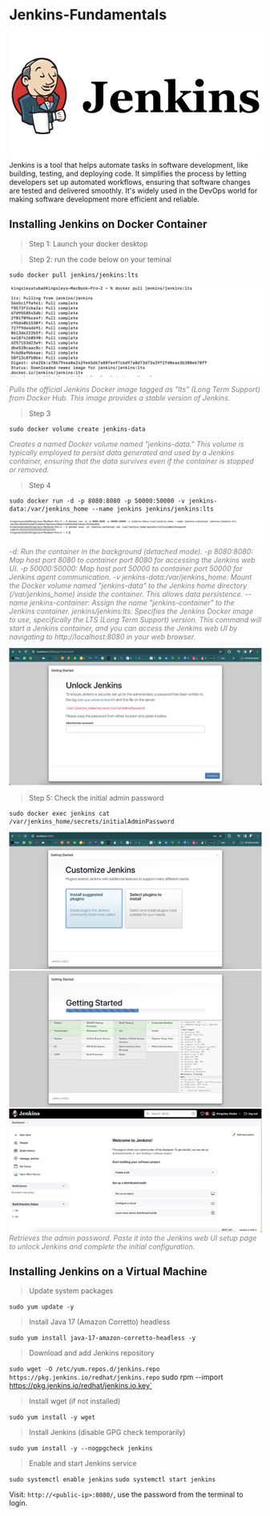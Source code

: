 # Jenkins-Fundamentals

![Install Jenkins](./img/0.png)
Jenkins is a tool that helps automate tasks in software development, like building, testing, and deploying code. It simplifies the process by letting developers set up automated workflows, ensuring that software changes are tested and delivered smoothly. It's widely used in the DevOps world for making software development more efficient and reliable.

## Installing Jenkins on Docker Container

> Step 1: Launch your docker desktop

> Step 2: run the code below on your teminal

```
sudo docker pull jenkins/jenkins:lts
```

![Install Jenkins](./img/1.png)

<span style="color:gray">_Pulls the official Jenkins Docker image tagged as "lts" (Long Term Support) from Docker Hub. This image provides a stable version of Jenkins._</span>

> Step 3

```
sudo docker volume create jenkins-data
```

<span style="color:gray">_Creates a named Docker volume named "jenkins-data." This volume is typically employed to persist data generated and used by a Jenkins container, ensuring that the data survives even if the container is stopped or removed._</span>

> Step 4

```
sudo docker run -d -p 8080:8080 -p 50000:50000 -v jenkins-data:/var/jenkins_home --name jenkins jenkins/jenkins:lts
```

![Install Jenkins](./img/2.png)
<span style="color:gray">_-d: Run the container in the background (detached mode).
-p 8080:8080: Map host port 8080 to container port 8080 for accessing the Jenkins web UI.
-p 50000:50000: Map host port 50000 to container port 50000 for Jenkins agent communication.
-v jenkins-data:/var/jenkins_home: Mount the Docker volume named "jenkins-data" to the Jenkins home directory (/var/jenkins_home) inside the container. This allows data persistence.
--name jenkins-container: Assign the name "jenkins-container" to the Jenkins container.
jenkins/jenkins:lts: Specifies the Jenkins Docker image to use, specifically the LTS (Long Term Support) version.
This command will start a Jenkins container, and you can access the Jenkins web UI by navigating to http://localhost:8080 in your web browser._</span>

![Install Jenkins](./img/3.png)

> Step 5: Check the initial admin password

```
sudo docker exec jenkins cat /var/jenkins_home/secrets/initialAdminPassword
```

![Install Jenkins](./img/4.png)
![Install Jenkins](./img/5a.png)
![Install Jenkins](./img/6.png)
<span style="color:gray">_Retrieves the admin password. Paste it into the Jenkins web UI setup page to unlock Jenkins and complete the initial configuration._</span>

## Installing Jenkins on a Virtual Machine

> Update system packages

`sudo yum update -y`

> Install Java 17 (Amazon Corretto) headless

`sudo yum install java-17-amazon-corretto-headless -y`

> Download and add Jenkins repository

`sudo wget -O /etc/yum.repos.d/jenkins.repo https://pkg.jenkins.io/redhat/jenkins.repo`
sudo rpm --import https://pkg.jenkins.io/redhat/jenkins.io.key`

> Install wget (if not installed)

`sudo yum install -y wget`

> Install Jenkins (disable GPG check temporarily)

`sudo yum install -y --nogpgcheck jenkins`
> Enable and start Jenkins service

`sudo systemctl enable jenkins`
`sudo systemctl start jenkins`

Visit: `http://<public-ip>:8080/`, use the password from the terminal to login.
